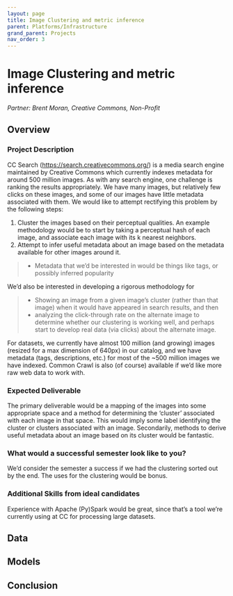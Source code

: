 ```yaml
---
layout: page
title: Image Clustering and metric inference
parent: Platforms/Infrastructure
grand_parent: Projects 
nav_order: 3
---
```



# Image Clustering and metric inference
*Partner: Brent Moran, Creative Commons, Non-Profit*

## Overview
### Project Description
CC Search (https://search.creativecommons.org/) is a media search engine maintained by Creative Commons which currently indexes metadata for around 500 million images.  As with any search engine, one challenge is ranking the results appropriately. We have many images, but relatively few clicks on these images, and some of our images have little metadata associated with them.  We would like to attempt rectifying this problem by the following steps:
1. Cluster the images based on their perceptual qualities.  An example methodology would be to start by taking a perceptual hash of each image, and associate each image with its k nearest neighbors.
1. Attempt to infer useful metadata about an image based on the metadata available for other images around it.  
  >- Metadata that we’d be interested in would be things like tags, or possibly inferred popularity

We’d also be interested in developing a rigorous methodology for 
>- Showing an image from a given image’s cluster (rather than that image) when it would have appeared in search results, and then
>- analyzing the click-through rate on the alternate image to determine whether our clustering is working well, and perhaps start to develop real data (via clicks) about the alternate image.

For datasets, we currently have almost 100 million (and growing) images (resized for a max dimension of 640px) in our catalog, and we have metadata (tags, descriptions, etc.) for most of the ~500 million images we have indexed.  Common Crawl is also (of course) available if we’d like more raw web data to work with.

### Expected Deliverable
The primary deliverable would be a mapping of the images into some appropriate space and a method for determining the ‘cluster’ associated with each image in that space.  This would imply some label identifying the cluster or clusters associated with an image. Secondarily, methods to derive useful metadata about an image based on its cluster would be fantastic.
### What would a successful semester look like to you?
We’d consider the semester a success if we had the clustering sorted out by the end.  The uses for the clustering would be bonus.
### Additional Skills from ideal candidates
Experience with Apache (Py)Spark would be great, since that’s a tool we’re currently using at CC for processing large datasets.

## Data

## Models

## Conclusion


```python

```
